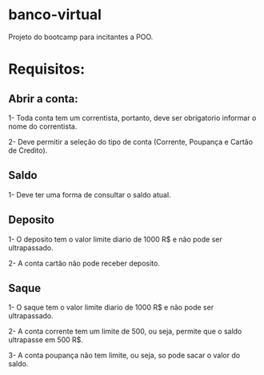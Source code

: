 # banco-virtual
Projeto do bootcamp para incitantes a POO.

# Requisitos:

## Abrir a conta: 

1- Toda conta tem um correntista, portanto, deve ser obrigatorio informar o nome do correntista. 

2- Deve permitir a seleção do tipo de conta (Corrente, Poupança e Cartão de Credito).

## Saldo 

1- Deve ter uma forma de consultar o saldo atual.

## Deposito

1- O deposito tem o valor limite diario de  1000 R$ e não pode ser ultrapassado. 

2- A conta cartão não pode receber deposito.

## Saque

1- O saque tem o valor limite diario de  1000 R$ e não pode ser ultrapassado.

2- A conta corrente tem um limite de 500, ou seja, permite que o saldo ultrapasse em 500 R$.

3- A conta poupança não tem limite, ou seja, so pode sacar o valor do saldo. 

